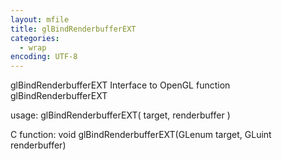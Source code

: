 ```yaml
---
layout: mfile
title: glBindRenderbufferEXT
categories:
  - wrap
encoding: UTF-8
---
```


glBindRenderbufferEXT  Interface to OpenGL function glBindRenderbufferEXT

usage:  glBindRenderbufferEXT( target, renderbuffer )

C function:  void glBindRenderbufferEXT(GLenum target, GLuint renderbuffer)